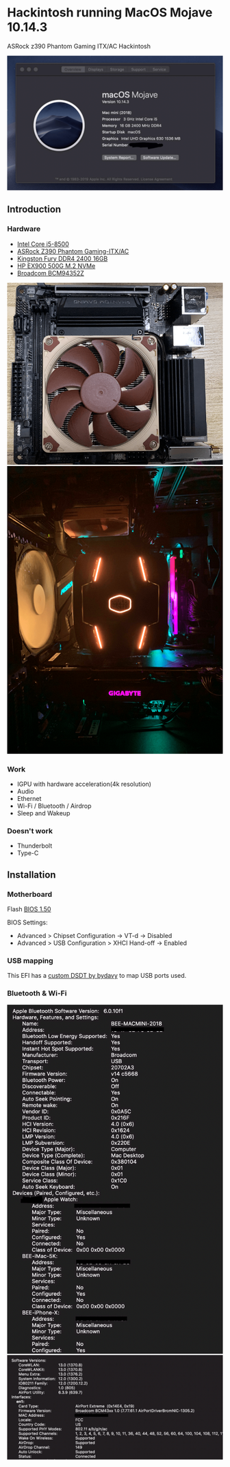 # Hackintosh running MacOS Mojave 10.14.3
ASRock z390 Phantom Gaming ITX/AC Hackintosh

 ![image](https://raw.githubusercontent.com/befuture/EFI-ASRock-Z390-Phantom-Gaming/master/images-folder/itx-systeminfo.png)

## Introduction

### Hardware

* [Intel Core i5-8500](https://item.jd.com/6405178.html)
* [ASRock Z390 Phantom Gaming-ITX/AC](https://item.jd.com/100000544940.html)
* [Kingston Fury DDR4 2400 16GB](https://item.jd.com/2551276.html)
* [HP EX900 500G M.2 NVMe](https://item.jd.com/6245707.html)
* [Broadcom BCM94352Z](http://www.taobao.com/)

![image](https://raw.githubusercontent.com/befuture/EFI-ASRock-Z390-Phantom-Gaming/master/images-folder/itx-build.png)
![image](https://raw.githubusercontent.com/befuture/EFI-ASRock-Z390-Phantom-Gaming/master/images-folder/full-build.png)

### Work

* IGPU with hardware acceleration(4k resolution)
* Audio
* Ethernet
* Wi-Fi / Bluetooth / Airdrop
* Sleep and Wakeup

### Doesn't work

* Thunderbolt
* Type-C

## Installation

### Motherboard

Flash [BIOS 1.50](https://www.asrock.com/mb/Intel/Z390%20Phantom%20Gaming-ITXac/index.asp#BIOS)

BIOS Settings:

* Advanced > Chipset Configuration -> VT-d -> Disabled
* Advanced > USB Configuration > XHCI Hand-off -> Enabled

### USB mapping

This EFI has a [custom DSDT by bydavy](https://github.com/bydavy/EFI-ASRock-Z390-Phantom-Gaming-data) to map USB ports used.

### Bluetooth & Wi-Fi
![image](https://raw.githubusercontent.com/befuture/EFI-ASRock-Z390-Phantom-Gaming/master/images-folder/itx-bluetooth.png)
![image](https://raw.githubusercontent.com/befuture/EFI-ASRock-Z390-Phantom-Gaming/master/images-folder/itx-wifi.png)